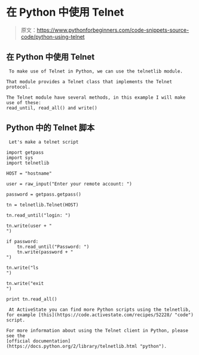 # 在 Python 中使用 Telnet

> 原文：<https://www.pythonforbeginners.com/code-snippets-source-code/python-using-telnet>

## 在 Python 中使用 Telnet

```
 To make use of Telnet in Python, we can use the telnetlib module. 

That module provides a Telnet class that implements the Telnet protocol.

The Telnet module have several methods, in this example I will make use of these:
read_until, read_all() and write() 
```

## Python 中的 Telnet 脚本

```
 Let's make a telnet script 
```

```
import getpass
import sys
import telnetlib

HOST = "hostname"

user = raw_input("Enter your remote account: ")

password = getpass.getpass()

tn = telnetlib.Telnet(HOST)

tn.read_until("login: ")

tn.write(user + "
")

if password:
    tn.read_until("Password: ")
    tn.write(password + "
")

tn.write("ls
")

tn.write("exit
")

print tn.read_all()

```

```
 At ActiveState you can find more Python scripts using the telnetlib, 
for example [this](https://code.activestate.com/recipes/52228/ "code") script.

For more information about using the Telnet client in Python, please see the 
[official documentation](https://docs.python.org/2/library/telnetlib.html "python"). 
```